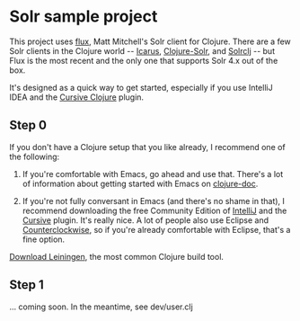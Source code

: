 Solr sample project
===================

This project uses [flux](https://github.com/mwmitchell/flux), Matt Mitchell's Solr client for Clojure. 
There are a few Solr clients in the Clojure world -- [Icarus](https://github.com/mattdeboard/Icarus), [Clojure-Solr](https://github.com/mikejs/clojure-solr), and [Solrclj](https://github.com/mlehman/solrclj) -- but Flux is the most recent and the only one that supports Solr 4.x out of the box.

It's designed as a quick way to get started, especially if you use IntelliJ IDEA and the [Cursive Clojure](cursiveclojure.com) plugin.

Step 0
------

If you don't have a Clojure setup that you like already, I recommend one of the following: 

1. If you're comfortable with Emacs, go ahead and use that. There's a lot of information about getting started with Emacs on [clojure-doc](http://clojure-doc.org/articles/tutorials/emacs.html). 

2. If you're not fully conversant in Emacs (and there's no shame in that), I recommend downloading the free Community Edition of [IntelliJ](http://www.jetbrains.com/idea/download/) and the [Cursive](cursiveclojure.com/eap.html) plugin. It's really nice. 
A lot of people also use Eclipse and [Counterclockwise](), so if you're already comfortable with Eclipse, that's a fine option. 

[Download Leiningen](http://leiningen.org), the most common Clojure build tool.

Step 1
------

... coming soon. In the meantime, see dev/user.clj
